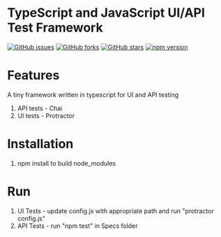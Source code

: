 # TypeScript and JavaScript UI/API Test Framework
[![GitHub issues](https://img.shields.io/github/issues/przemastro/protractor-mocha-chai-selenium)](https://github.com/przemastro/protractor-mocha-chai-selenium/issues)
[![GitHub forks](https://img.shields.io/github/forks/przemastro/protractor-mocha-chai-selenium)](https://github.com/przemastro/protractor-mocha-chai-selenium/network)
[![GitHub stars](https://img.shields.io/github/stars/przemastro/protractor-mocha-chai-selenium)](https://github.com/przemastro/protractor-mocha-chai-selenium/stargazers)
[![npm version](https://img.shields.io/badge/npm-5.0.x-%233572A5)](https://github.com/przemastro/protractor-mocha-chai-selenium)

# Features
A tiny framework written in typescript for UI and API testing

1. API tests - Chai
2. UI tests - Protractor

# Installation

1. npm install to build node_modules

# Run

1. UI Tests - update config.js with appropriate path and run "protractor config.js"
2. API Tests - run "npm test" in Specs folder


